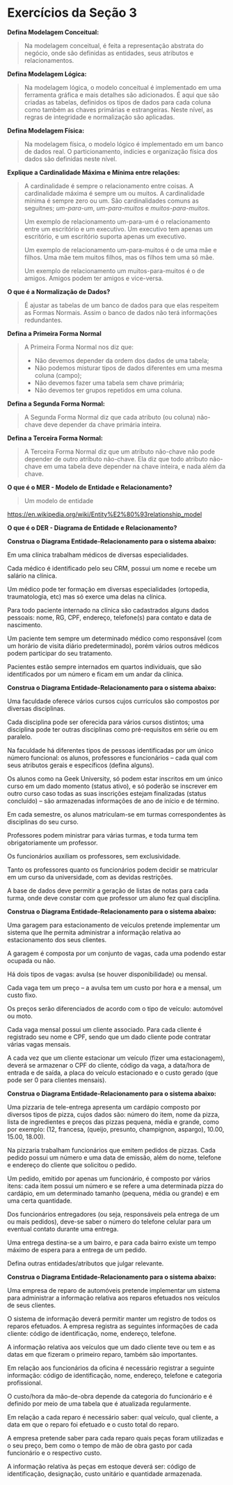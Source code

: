 # Exercícios da Seção 3

**Defina Modelagem Conceitual:**

>Na modelagem conceitual, é feita a representação abstrata do negócio, onde são definidas as entidades, seus atributos e relacionamentos.

**Defina Modelagem Lógica:**

>Na modelagem lógica, o modelo conceitual é implementado em uma ferramenta gráfica e mais detalhes são adicionados. É aqui que são criadas as tabelas, definidos os tipos de dados para cada coluna como também as chaves primárias e estrangeiras. Neste nível, as regras de integridade e normalização são aplicadas.

**Defina Modelagem Física:**

>Na modelagem física, o modelo lógico é implementado em um banco de dados real. O particionamento, índicies e organização física dos dados são definidas neste nível.

**Explique a Cardinalidade Máxima e Mínima entre relações:**

>A cardinalidade é sempre o relacionamento entre coisas. A cardinalidade máxima é sempre um ou muitos. A cardinalidade mínima é sempre zero ou um. São cardinalidades comuns as seguitnes; *um-para-um*, *um-para-muitos* e *muitos-para-muitos*.
>
>Um exemplo de relacionamento um-para-um é o relacionamento entre um escritório e um executivo. Um executivo tem apenas um escritório, e um escritório suporta apenas um executivo.
>
>Um exemplo de relacionamento um-para-muitos é o de uma mãe e filhos. Uma mãe tem muitos filhos, mas os filhos tem uma só mãe.
>
>Um exemplo de relacionamento um muitos-para-muitos é o de amigos. Amigos podem ter amigos e vice-versa.

**O que é a Normalização de Dados?**

>É ajustar as tabelas de um banco de dados para que elas respeitem as Formas Normais. Assim o banco de dados não terá informações redundantes.

**Defina a Primeira Forma Normal**

> A Primeira Forma Normal nos diz que:
>
> * Não devemos depender da ordem dos dados de uma tabela;
> * Não podemos misturar tipos de dados diferentes em uma mesma coluna (campo);
> * Não devemos fazer uma tabela sem chave primária;
> * Não devemos ter grupos repetidos em uma coluna.

**Defina a Segunda Forma Normal:**

> A Segunda Forma Normal diz que cada atributo (ou coluna) não-chave deve  depender da chave primária inteira.

**Defina a Terceira Forma Normal:**

> A Terceira Forma Normal diz que um atributo não-chave não pode depender de outro atributo não-chave. Ela diz que todo atributo não-chave em uma tabela deve depender na chave inteira, e nada além da chave.

**O que é o MER - Modelo de Entidade e Relacionamento?**

> Um modelo de entidade

https://en.wikipedia.org/wiki/Entity%E2%80%93relationship_model

**O que é o DER - Diagrama de Entidade e Relacionamento?**

**Construa o Diagrama Entidade-Relacionamento para o sistema abaixo:**

Em uma clínica trabalham médicos de diversas especialidades. 

Cada médico é identificado pelo seu CRM, possui um nome e recebe um salário na clínica. 

Um médico pode ter formação em diversas especialidades (ortopedia, traumatologia, etc) mas só exerce uma delas na clínica. 

Para todo paciente internado na clínica são cadastrados alguns dados pessoais: nome, RG, CPF, endereço, telefone(s) para contato e data de nascimento. 

Um paciente tem sempre um determinado médico como responsável (com um horário de visita diário predeterminado), porém vários outros médicos podem participar do seu tratamento. 

Pacientes estão sempre internados em quartos individuais, que são identificados por um número e ficam em um andar da clínica. 

**Construa o Diagrama Entidade-Relacionamento para o sistema abaixo:**

Uma faculdade oferece vários cursos cujos currículos são compostos por diversas disciplinas. 

Cada disciplina pode ser oferecida para vários cursos distintos; uma disciplina pode ter outras disciplinas como pré-requisitos em série ou em paralelo. 

Na faculdade há diferentes tipos de pessoas identificadas por um único número funcional: os alunos, professores e funcionários – cada qual com seus atributos gerais e específicos (defina alguns). 

Os alunos como na Geek University, só podem estar inscritos em um único curso em um dado momento (status ativo), e só poderão se inscrever em outro curso caso todas as suas inscrições estejam finalizadas (status concluído) – são armazenadas informações de ano de início e de término. 

Em cada semestre, os alunos matriculam-se em turmas correspondentes às disciplinas do seu curso. 

Professores podem ministrar para várias turmas, e toda turma tem obrigatoriamente um professor. 

Os funcionários auxiliam os professores, sem exclusividade. 

Tanto os professores quanto os funcionários podem decidir se matricular em um curso da universidade, com as devidas restrições. 

A base de dados deve permitir a geração de listas de notas para cada turma, onde deve constar com que professor um aluno fez qual disciplina.

**Construa o Diagrama Entidade-Relacionamento para o sistema abaixo:**

Uma garagem para estacionamento de veículos pretende implementar um sistema que lhe permita administrar a informação relativa ao estacionamento dos seus clientes. 

A garagem é composta por um conjunto de vagas, cada uma podendo estar ocupada ou não. 

Há dois tipos de vagas: avulsa (se houver disponibilidade) ou mensal. 

Cada vaga tem um preço – a avulsa tem um custo por hora e a mensal, um custo fixo. 

Os preços serão diferenciados de acordo com o tipo de veículo: automóvel ou moto.

Cada vaga mensal possui um cliente associado. Para cada cliente é registrado seu nome e CPF, sendo que um dado cliente pode contratar várias vagas mensais. 

A cada vez que um cliente estacionar um veículo (fizer uma estacionagem), deverá se armazenar o CPF do cliente, código da vaga, a data/hora de entrada e de saída, a placa do veículo estacionado e o custo gerado (que pode ser 0 para clientes mensais).

**Construa o Diagrama Entidade-Relacionamento para o sistema abaixo:**

Uma pizzaria de tele-entrega apresenta um cardápio composto por diversos tipos de pizza, cujos dados são: número do item, nome da pizza, lista de ingredientes e preços das pizzas pequena, média e grande, como por exemplo: (12, francesa, (queijo, presunto, champignon, aspargo), 10.00, 15.00, 18.00). 

Na pizzaria trabalham funcionários que emitem pedidos de pizzas. Cada pedido possui um número e uma data de emissão, além do nome, telefone e endereço do cliente que solicitou o pedido. 

Um pedido, emitido por apenas um funcionário, é composto por vários itens: cada item possui um número e se refere a uma determinada pizza do cardápio, em um determinado tamanho (pequena, média ou grande) e em uma certa quantidade. 

Dos funcionários entregadores (ou seja, responsáveis pela entrega de um ou mais pedidos), deve-se saber o número do telefone celular para um eventual contato durante uma entrega. 

Uma entrega destina-se a um bairro, e para cada bairro existe um tempo máximo de espera para a entrega de um pedido. 

Defina outras entidades/atributos que julgar relevante.

**Construa o Diagrama Entidade-Relacionamento para o sistema abaixo:**

Uma empresa de reparo de automóveis pretende implementar um sistema para administrar a informação relativa aos reparos efetuados nos veículos de seus clientes. 

O sistema de informação deverá permitir manter um registro de todos os reparos efetuados. A empresa registra as seguintes informações de cada cliente: código de identificação, nome, endereço, telefone. 

A informação relativa aos veículos que um dado cliente teve ou tem e as datas em que fizeram o primeiro reparo, também são importantes. 

Em relação aos funcionários da oficina é necessário registrar a seguinte informação: código de identificação, nome, endereço, telefone e categoria profissional. 

O custo/hora da mão-de-obra depende da categoria do funcionário e é definido por meio de uma tabela que é atualizada regularmente. 

Em relação a cada reparo é necessário saber: qual veículo, qual cliente, a data em que o reparo foi efetuado e o custo total do reparo. 

A empresa pretende saber para cada reparo quais peças foram utilizadas e o seu preço, bem como o tempo de mão de obra gasto por cada funcionário e o respectivo custo. 

A informação relativa às peças em estoque deverá ser: código de identificação, designação, custo unitário e quantidade armazenada.
